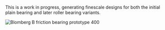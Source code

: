This is a work in progress, generating finescale designs for both the initial plain bearing and later roller bearing variants.

![Blomberg B friction bearing prototype 400](https://github.com/user-attachments/assets/ad94d449-9dcd-40e8-8c78-9612a33eadc6)
